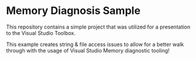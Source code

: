 # Memory Diagnosis Sample

This repository contains a simple project that was utilized for a presentation to the Visual Studio Toolbox. 

This example creates string & file access issues to allow for a better walk through with the usage of Visual Studio Memory diagnostic tooling!